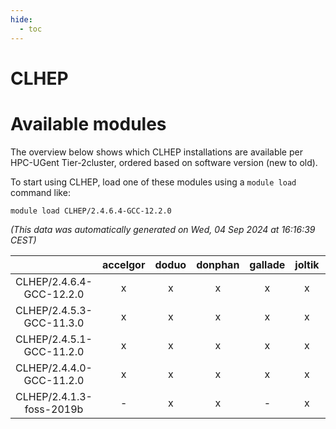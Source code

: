 ```yaml
---
hide:
  - toc
---
```


CLHEP
=====

# Available modules


The overview below shows which CLHEP installations are available per HPC-UGent Tier-2cluster, ordered based on software version (new to old).

To start using CLHEP, load one of these modules using a `module load` command like:

```shell
module load CLHEP/2.4.6.4-GCC-12.2.0
```

*(This data was automatically generated on Wed, 04 Sep 2024 at 16:16:39 CEST)*  

| |accelgor|doduo|donphan|gallade|joltik|shinx|skitty|
| :---: | :---: | :---: | :---: | :---: | :---: | :---: | :---: |
|CLHEP/2.4.6.4-GCC-12.2.0|x|x|x|x|x|-|x|
|CLHEP/2.4.5.3-GCC-11.3.0|x|x|x|x|x|-|x|
|CLHEP/2.4.5.1-GCC-11.2.0|x|x|x|x|x|-|x|
|CLHEP/2.4.4.0-GCC-11.2.0|x|x|x|x|x|-|x|
|CLHEP/2.4.1.3-foss-2019b|-|x|x|-|x|-|x|
